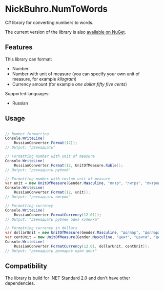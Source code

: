 ﻿# NickBuhro.NumToWords

C# library for converting numbers to words.

The current version of the library is also [available on NuGet](https://www.nuget.org/packages/NickBuhro.NumToWords).

## Features

This library can format:

* Number
* Number with unit of measure (you can specify your own unit of measure, for example *kilogram*)
* Currency amount (for example *one dollar fifty five cents*)

Supported languages:

* Russian

## Usage

``` C#

// Number formatting
Console.WriteLine(
    RussianConverter.Format(12));
// Output: "двенадцать"

// Formatting number with unit of measure
Console.WriteLine(
	RussianConverter.Format(12, UnitOfMeasure.Ruble));
// Output: "двенадцать рублей"

// Formatting number with custom unit of measure
var unit = new UnitOfMeasure(Gender.Masculine, "литр", "литра", "литров");
Console.WriteLine(
	RussianConverter.Format(12, unit));
// Output: "двенадцать литров"

// Formatting currency
Console.WriteLine(
	RussianConverter.FormatCurrency(12.01));
// Output: "двенадцать рублей одна копейка"

// Formatting currency in dollars
var dollarUnit = new UnitOfMeasure(Gender.Masculine, "доллар", "доллара", "долларов");
var centUnit = new UnitOfMeasure(Gender.Masculine, "цент", "цента", "центов");
Console.WriteLine(
	RussianConverter.FormatCurrency(12.01, dollarUnit, centUnit));	
// Output: "двенадцать долларов один цент"
```

## Compatibility

The library is build for .NET Standard 2.0 and don't have other dependencies.
